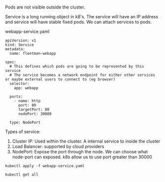 Pods are not visible outside the cluster.

Service is a long running object in k8's. The service will have an IP address and service will have stable fixed pods.
We can attach services to pods.

webapp-service.yaml
```
apiVersion: v1
kind: Service
metadata:
  name: fleetman-webapp

spec: 
  # This defines which pods are going to be represented by this service
  # The service becomes a network endpoint for either other services or maybe external users to connect to (eg browser)
  selector: 
    app: webapp
    
  ports:
    - name: http
      port: 80
      targetPort: 80
      nodePort: 30008
  
  type: NodePort
```

Types of service:
1. Cluster IP: Used within the cluster. A internal service to inside the cluster
2. Load Balancer: supported by cloud providers
3. NodePort: Expose the port through the node. We can choose what node-port can exposed. k8s allow us to use port greater than 30000

```
kubectl apply -f webapp-service.yaml
```
```
kubectl get all
```
